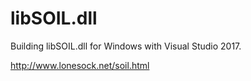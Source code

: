 # libSOIL.dll

Building libSOIL.dll for Windows with Visual Studio 2017.

http://www.lonesock.net/soil.html
